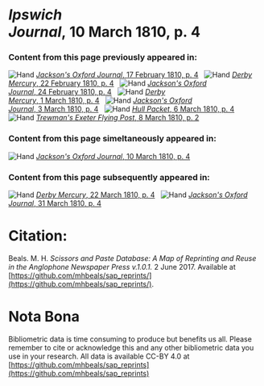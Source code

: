 # *Ipswich Journal*, 10 March 1810, p. 4  
  
### Content from this page previously appeared in:  
![Hand](http://scissorsandpaste.net/wp-content/uploads/2017/06/smallhandpointer.png) [*Jackson's Oxford Journal*, 17 February 1810, p. 4](https://mhbeals.github.io/sap_html/Jackson's-Oxford-Journal/Jackson's-Oxford-Journal-17-February-1810-p-4)  
![Hand](http://scissorsandpaste.net/wp-content/uploads/2017/06/smallhandpointer.png) [*Derby Mercury*, 22 February 1810, p. 4](https://mhbeals.github.io/sap_html/Derby-Mercury/Derby-Mercury-22-February-1810-p-4)  
![Hand](http://scissorsandpaste.net/wp-content/uploads/2017/06/smallhandpointer.png) [*Jackson's Oxford Journal*, 24 February 1810, p. 4](https://mhbeals.github.io/sap_html/Jackson's-Oxford-Journal/Jackson's-Oxford-Journal-24-February-1810-p-4)  
![Hand](http://scissorsandpaste.net/wp-content/uploads/2017/06/smallhandpointer.png) [*Derby Mercury*, 1 March 1810, p. 4](https://mhbeals.github.io/sap_html/Derby-Mercury/Derby-Mercury-1-March-1810-p-4)  
![Hand](http://scissorsandpaste.net/wp-content/uploads/2017/06/smallhandpointer.png) [*Jackson's Oxford Journal*, 3 March 1810, p. 4](https://mhbeals.github.io/sap_html/Jackson's-Oxford-Journal/Jackson's-Oxford-Journal-3-March-1810-p-4)  
![Hand](http://scissorsandpaste.net/wp-content/uploads/2017/06/smallhandpointer.png) [*Hull Packet*, 6 March 1810, p. 4](https://mhbeals.github.io/sap_html/Hull-Packet/Hull-Packet-6-March-1810-p-4)  
![Hand](http://scissorsandpaste.net/wp-content/uploads/2017/06/smallhandpointer.png) [*Trewman's Exeter Flying Post*, 8 March 1810, p. 2](https://mhbeals.github.io/sap_html/Trewman's-Exeter-Flying-Post/Trewman's-Exeter-Flying-Post-8-March-1810-p-2)  
  
### Content from this page simeltaneously appeared in:  
![Hand](http://scissorsandpaste.net/wp-content/uploads/2017/06/smallhandpointer.png) [*Jackson's Oxford Journal*, 10 March 1810, p. 4](https://mhbeals.github.io/sap_html/Jackson's-Oxford-Journal/Jackson's-Oxford-Journal-10-March-1810-p-4)  
  
### Content from this page subsequently appeared in:  
![Hand](http://scissorsandpaste.net/wp-content/uploads/2017/06/smallhandpointer.png) [*Derby Mercury*, 22 March 1810, p. 4](https://mhbeals.github.io/sap_html/Derby-Mercury/Derby-Mercury-22-March-1810-p-4)  
![Hand](http://scissorsandpaste.net/wp-content/uploads/2017/06/smallhandpointer.png) [*Jackson's Oxford Journal*, 31 March 1810, p. 4](https://mhbeals.github.io/sap_html/Jackson's-Oxford-Journal/Jackson's-Oxford-Journal-31-March-1810-p-4)  


# Citation: 

Beals. M. H. *Scissors and Paste Database: A Map of Reprinting and Reuse in the Anglophone Newspaper Press v.1.0.1.* 2 June 2017. Available at [https://github.com/mhbeals/sap_reprints/](https://github.com/mhbeals/sap_reprints/). 

# Nota Bona

Bibliometric data is time consuming to produce but benefits us all. Please remember to cite or acknowledge this and any other bibliometric data you use in your research. All data is available CC-BY 4.0 at [https://github.com/mhbeals/sap_reprints](https://github.com/mhbeals/sap_reprints)